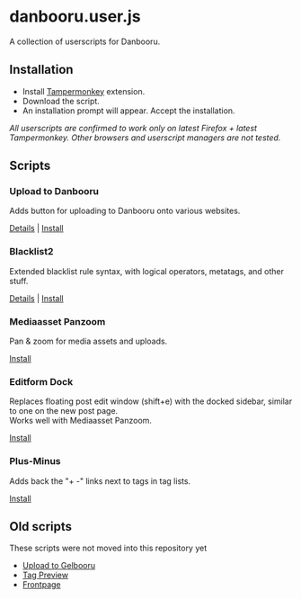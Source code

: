 # danbooru.user.js

A collection of userscripts for Danbooru.

## Installation

- Install [Tampermonkey](https://tampermonkey.net/) extension.
- Download the script.
- An installation prompt will appear. Accept the installation.

_All userscripts are confirmed to work only on latest Firefox + latest Tampermonkey. Other browsers and userscript managers are not tested._

## Scripts

### Upload to Danbooru

Adds button for uploading to Danbooru onto various websites.

[Details](readme/upload-to-danbooru.md) | [Install](/dist/upload-to-danbooru.user.js?raw=1)

### Blacklist2

Extended blacklist rule syntax, with logical operators, metatags, and other stuff.

[Details](readme/blacklist2.md) | [Install](/dist/blacklist2.user.js?raw=1)

### Mediaasset Panzoom

Pan & zoom for media assets and uploads.

[Install](/dist/mediaasset-panzoom.user.js?raw=1)

### Editform Dock

Replaces floating post edit window (shift+e) with the docked sidebar, similar to one on the new post page.<br>
Works well with Mediaasset Panzoom.

[Install](/dist/editform-dock.user.js?raw=1)

### Plus-Minus

Adds back the "+ -" links next to tags in tag lists.

[Install](/dist/plus-minus.user.js?raw=1)

## Old scripts

These scripts were not moved into this repository yet

- [Upload to Gelbooru](https://gist.github.com/hdk5/d5e896431de6253d67beeb7ef7f9f8fb/raw/danbooru_upload_to_gelbooru.user.js)
- [Tag Preview](https://gist.github.com/hdk5/be69f7e9e57c643fec130a3f3a46f0a0/raw/danbooru_tag_preview.user.js)
- [Frontpage](https://github.com/hdk5/danbooru-frontpage.user.js/raw/master/danbooru-frontpage.user.js)
